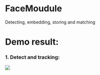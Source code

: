 # FaceMoudule
Detecting, embedding, storing and matching  

# Demo result:
### 1. Detect and tracking:
![](https://github.com/nguyentrongvan/OpenVINOTrackFace/data/demo/demo_tracking_01.gif)

